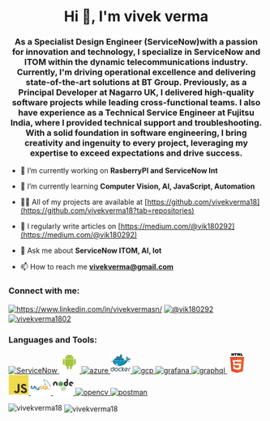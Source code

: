 <h1 align="center">Hi 👋, I'm vivek verma</h1>
<h3 align="center">As a Specialist Design Engineer (ServiceNow)with a passion for innovation and technology, I specialize in ServiceNow and ITOM within the dynamic telecommunications industry. Currently, I'm driving operational excellence and delivering state-of-the-art solutions at BT Group. Previously, as a Principal Developer at Nagarro UK, I delivered high-quality software projects while leading cross-functional teams. I also have experience as a Technical Service Engineer at Fujitsu India, where I provided technical support and troubleshooting. With a solid foundation in software engineering, I bring creativity and ingenuity to every project, leveraging my expertise to exceed expectations and drive success.</h3>


- 🔭 I’m currently working on **RasberryPI and ServiceNow Int**

- 🌱 I’m currently learning **Computer Vision, AI, JavaScript, Automation**

- 👨‍💻 All of my projects are available at [https://github.com/vivekverma18](https://github.com/vivekverma18?tab=repositories)

- 📝 I regularly write articles on [https://medium.com/@vik180292](https://medium.com/@vik180292)

- 💬 Ask me about **ServiceNow ITOM, AI, Iot**

- 📫 How to reach me **vivekverma@gmail.com**

<h3 align="left">Connect with me:</h3>
<p align="left">
<a href="https://linkedin.com/in/https://www.linkedin.com/in/vivekvermasn/" target="blank"><img align="center" src="https://raw.githubusercontent.com/rahuldkjain/github-profile-readme-generator/master/src/images/icons/Social/linked-in-alt.svg" alt="https://www.linkedin.com/in/vivekvermasn/" height="30" width="40" /></a>
<a href="https://medium.com/@vik180292" target="blank"><img align="center" src="https://raw.githubusercontent.com/rahuldkjain/github-profile-readme-generator/master/src/images/icons/Social/medium.svg" alt="@vik180292" height="30" width="40" /></a>
<a href="https://discord.gg/vivekverma1802" target="blank"><img align="center" src="https://raw.githubusercontent.com/rahuldkjain/github-profile-readme-generator/master/src/images/icons/Social/discord.svg" alt="vivekverma1802" height="30" width="40" /></a>
</p>

<h3 align="left">Languages and Tools:</h3>
<p align="left">
  <a href="https://www.servicenow.com/" target="_blank" rel="noreferrer"> <img src="https://www.vectorlogo.zone/logos/servicenow/servicenow-icon.svg" alt="ServiceNow" width="40" height="40"/> </a>
  <a href="https://developer.android.com" target="_blank" rel="noreferrer"> <img src="https://raw.githubusercontent.com/devicons/devicon/master/icons/android/android-original-wordmark.svg" alt="android" width="40" height="40"/> </a> <a href="https://azure.microsoft.com/en-in/" target="_blank" rel="noreferrer"> <img src="https://www.vectorlogo.zone/logos/microsoft_azure/microsoft_azure-icon.svg" alt="azure" width="40" height="40"/> </a> <a href="https://www.docker.com/" target="_blank" rel="noreferrer"> <img src="https://raw.githubusercontent.com/devicons/devicon/master/icons/docker/docker-original-wordmark.svg" alt="docker" width="40" height="40"/> </a> <a href="https://cloud.google.com" target="_blank" rel="noreferrer"> <img src="https://www.vectorlogo.zone/logos/google_cloud/google_cloud-icon.svg" alt="gcp" width="40" height="40"/> </a> <a href="https://grafana.com" target="_blank" rel="noreferrer"> <img src="https://www.vectorlogo.zone/logos/grafana/grafana-icon.svg" alt="grafana" width="40" height="40"/> </a> <a href="https://graphql.org" target="_blank" rel="noreferrer"> <img src="https://www.vectorlogo.zone/logos/graphql/graphql-icon.svg" alt="graphql" width="40" height="40"/> </a> <a href="https://www.w3.org/html/" target="_blank" rel="noreferrer"> <img src="https://raw.githubusercontent.com/devicons/devicon/master/icons/html5/html5-original-wordmark.svg" alt="html5" width="40" height="40"/> </a> <a href="https://developer.mozilla.org/en-US/docs/Web/JavaScript" target="_blank" rel="noreferrer"> <img src="https://raw.githubusercontent.com/devicons/devicon/master/icons/javascript/javascript-original.svg" alt="javascript" width="40" height="40"/> </a> <a href="https://www.mysql.com/" target="_blank" rel="noreferrer"> <img src="https://raw.githubusercontent.com/devicons/devicon/master/icons/mysql/mysql-original-wordmark.svg" alt="mysql" width="40" height="40"/> </a> <a href="https://nodejs.org" target="_blank" rel="noreferrer"> <img src="https://raw.githubusercontent.com/devicons/devicon/master/icons/nodejs/nodejs-original-wordmark.svg" alt="nodejs" width="40" height="40"/> </a> <a href="https://opencv.org/" target="_blank" rel="noreferrer"> <img src="https://www.vectorlogo.zone/logos/opencv/opencv-icon.svg" alt="opencv" width="40" height="40"/> </a> <a href="https://postman.com" target="_blank" rel="noreferrer"> <img src="https://www.vectorlogo.zone/logos/getpostman/getpostman-icon.svg" alt="postman" width="40" height="40"/> </a> </p>

<p><img align="left" src="https://github-readme-stats.vercel.app/api/top-langs?username=vivekverma18&show_icons=true&locale=en&layout=compact" alt="vivekverma18" /></p>

<p>&nbsp;<img align="center" src="https://github-readme-stats.vercel.app/api?username=vivekverma18&show_icons=true&locale=en" alt="vivekverma18" /></p>
